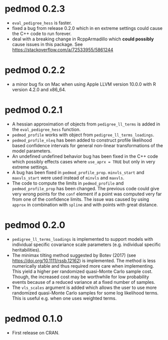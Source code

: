 # pedmod 0.2.3
* `eval_pedigree_hess` is faster.
* fixed a bug from release 0.2.0 which in en extreme settings could cause the 
  C++ code to run forever.
* deal with a breaking change in RcppArmadillo which __could possibly__
  cause issues in this package. See https://stackoverflow.com/a/72533955/5861244

# pedmod 0.2.2
* a minor bug fix on Mac when using Apple LLVM version 10.0.0 with R version
  4.2.0 and x86_64.

# pedmod 0.2.1
* A hessian approximation of objects from `pedigree_ll_terms` is added in 
  the `eval_pedigree_hess` function.
* `pedmod_profile` works with object from `pedigree_ll_terms_loadings`.
* `pedmod_profile_nleq` has been added to construct profile likelihood based 
  confidence intervals for general non-linear transformations of the model 
  parameters.
* An undefined undefined behavior bug has been fixed in the C++ code which 
  possibly effects cases where `use_aprx = TRUE` but only in very extreme 
  settings.
* A bug has been fixed in `pedmod_profile_prop`. `minvls_start` and 
  `maxvls_start` were used instead of `minvls` and `maxvls`.
* The code to compute the limits in `pedmod_profile` and `pedmod_profile_prop` 
  has been changed. The previous code could give very wrong points for the 
  `conf` element if a point was computed very far from one of the confidence 
  limits. The issue was caused by using `approx` in combination with 
  `spline` and with points with great distance.

# pedmod 0.2.0
* `pedigree_ll_terms_loadings` is implemented to support models with individual 
  specific covariance scale parameters (e.g. individual specific 
  heritabilities).
* The minimax tilting method suggested by Botev (2017) (see 
  https://doi.org/10.1111/rssb.12162) is implemented. The method is less 
  numerically stable and thus required more care when implementing. This yield a 
  higher per randomized quasi-Monte Carlo sample cost. Though, the increased 
  cost may be worthwhile for low probability events because of a reduced 
  variance at a fixed number of samples.
* The `vls_scales` argument is added which allows the user to use more 
  randomized quasi-Monte Carlo samples for some log likelihood terms. This is 
  useful e.g. when one uses weighted terms.

# pedmod 0.1.0 
* First release on CRAN.
